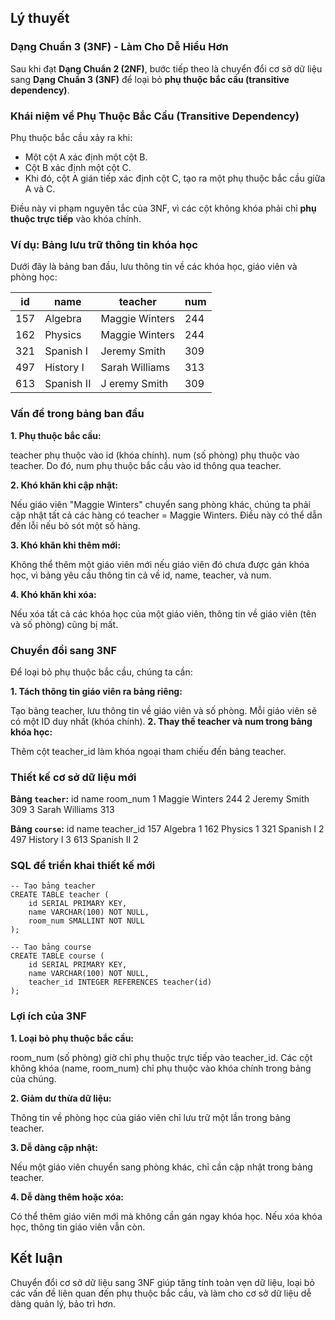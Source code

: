 ## Lý thuyết
### Dạng Chuẩn 3 (3NF) - Làm Cho Dễ Hiểu Hơn
Sau khi đạt **Dạng Chuẩn 2 (2NF)**, bước tiếp theo là chuyển đổi cơ sở dữ liệu sang **Dạng Chuẩn 3 (3NF)** để loại bỏ **phụ thuộc bắc cầu (transitive dependency)**.

### Khái niệm về Phụ Thuộc Bắc Cầu (Transitive Dependency)
Phụ thuộc bắc cầu xảy ra khi:

- Một cột A xác định một cột B.
- Cột B xác định một cột C.
- Khi đó, cột A gián tiếp xác định cột C, tạo ra một phụ thuộc bắc cầu giữa A và C.

Điều này vi phạm nguyên tắc của 3NF, vì các cột không khóa phải chỉ **phụ thuộc trực tiếp** vào khóa chính.

### Ví dụ: Bảng lưu trữ thông tin khóa học
Dưới đây là bảng ban đầu, lưu thông tin về các khóa học, giáo viên và phòng học:

| id | name	| teacher | num |
|----|------|---------|-----|
| 157 | Algebra	| Maggie Winters | 244 | 
| 162 | Physics	| Maggie Winters | 244 |
| 321 | Spanish I | Jeremy Smith | 309 | 
| 497 | History I | Sarah Williams | 313 | 
| 613 | Spanish II | J eremy Smith | 309 | 

### Vấn đề trong bảng ban đầu
**1. Phụ thuộc bắc cầu:**

teacher phụ thuộc vào id (khóa chính).
num (số phòng) phụ thuộc vào teacher.
Do đó, num phụ thuộc bắc cầu vào id thông qua teacher.

**2. Khó khăn khi cập nhật:**

Nếu giáo viên "Maggie Winters" chuyển sang phòng khác, chúng ta phải cập nhật tất cả các hàng có teacher = Maggie Winters. Điều này có thể dẫn đến lỗi nếu bỏ sót một số hàng.

**3. Khó khăn khi thêm mới:**

Không thể thêm một giáo viên mới nếu giáo viên đó chưa được gán khóa học, vì bảng yêu cầu thông tin cả về id, name, teacher, và num.

**4. Khó khăn khi xóa:**

Nếu xóa tất cả các khóa học của một giáo viên, thông tin về giáo viên (tên và số phòng) cũng bị mất.
### Chuyển đổi sang 3NF
Để loại bỏ phụ thuộc bắc cầu, chúng ta cần:

**1. Tách thông tin giáo viên ra bảng riêng:**

Tạo bảng teacher, lưu thông tin về giáo viên và số phòng.
Mỗi giáo viên sẽ có một ID duy nhất (khóa chính).
**2. Thay thế teacher và num trong bảng khóa học:**

Thêm cột teacher_id làm khóa ngoại tham chiếu đến bảng teacher.
### Thiết kế cơ sở dữ liệu mới
**Bảng `teacher`:**
id	name	room_num
1	Maggie Winters	244
2	Jeremy Smith	309
3	Sarah Williams	313

**Bảng `course`:**
id	name	teacher_id
157	Algebra	1
162	Physics	1
321	Spanish I	2
497	History I	3
613	Spanish II	2

### SQL để triển khai thiết kế mới
```
-- Tạo bảng teacher
CREATE TABLE teacher (
    id SERIAL PRIMARY KEY,
    name VARCHAR(100) NOT NULL,
    room_num SMALLINT NOT NULL
);

-- Tạo bảng course
CREATE TABLE course (
    id SERIAL PRIMARY KEY,
    name VARCHAR(100) NOT NULL,
    teacher_id INTEGER REFERENCES teacher(id)
);
```
### Lợi ích của 3NF
**1. Loại bỏ phụ thuộc bắc cầu:**

room_num (số phòng) giờ chỉ phụ thuộc trực tiếp vào teacher_id.
Các cột không khóa (name, room_num) chỉ phụ thuộc vào khóa chính trong bảng của chúng.

**2. Giảm dư thừa dữ liệu:**

Thông tin về phòng học của giáo viên chỉ lưu trữ một lần trong bảng teacher.

**3. Dễ dàng cập nhật:**

Nếu một giáo viên chuyển sang phòng khác, chỉ cần cập nhật trong bảng teacher.

**4. Dễ dàng thêm hoặc xóa:**

Có thể thêm giáo viên mới mà không cần gán ngay khóa học.
Nếu xóa khóa học, thông tin giáo viên vẫn còn.
## Kết luận
Chuyển đổi cơ sở dữ liệu sang 3NF giúp tăng tính toàn vẹn dữ liệu, loại bỏ các vấn đề liên quan đến phụ thuộc bắc cầu, và làm cho cơ sở dữ liệu dễ dàng quản lý, bảo trì hơn.
